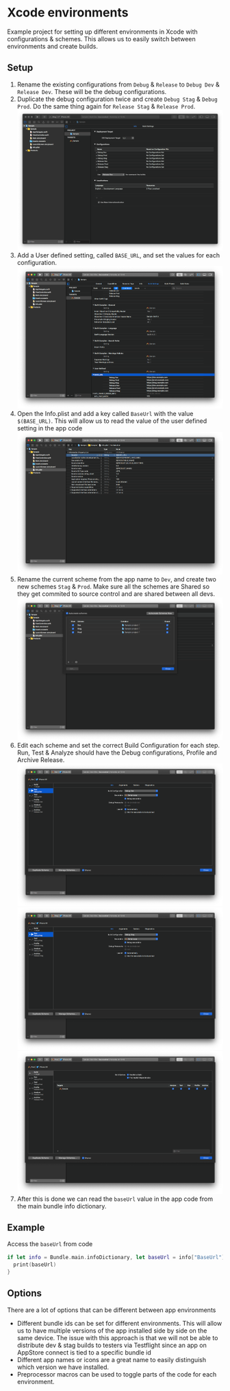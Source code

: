 # Xcode environments

Example project for setting up different environments in Xcode with configurations & schemes. This allows us to easily switch between environments and create builds.

## Setup

1. Rename the existing configurations from `Debug` & `Release` to `Debug Dev` & `Release Dev`. These will be the debug configurations.
2. Duplicate the debug configuration twice and create `Debug Stag` & `Debug Prod`. Do the same thing again for `Release Stag` & `Release Prod`.
   ![Configurations](https://raw.githubusercontent.com/AndrejKolar/XcodeEnvironments/master/Screens/1.png)
3. Add a User defined setting, called `BASE_URL`, and set the values for each configuration.
   ![User defined setting](https://raw.githubusercontent.com/AndrejKolar/XcodeEnvironments/master/Screens/2.png)
4. Open the Info.plist and add a key called `BaseUrl` with the value `$(BASE_URL)`. This will allow us to read the value of the user defined setting in the app code
   ![Info.plist](https://raw.githubusercontent.com/AndrejKolar/XcodeEnvironments/master/Screens/3.png)
5. Rename the current scheme from the app name to `Dev`, and create two new schemes `Stag` & `Prod`. Make sure all the schemes are Shared so they get commited to source control and are shared between all devs.
   ![Rename schemes](https://raw.githubusercontent.com/AndrejKolar/XcodeEnvironments/master/Screens/5.png)
6. Edit each scheme and set the correct Build Configuration for each step. Run, Test & Analyze should have the Debug configurations, Profile and Archive Release.
   ![Dev scheme](https://raw.githubusercontent.com/AndrejKolar/XcodeEnvironments/master/Screens/6.png)
   ![Stag scheme](https://raw.githubusercontent.com/AndrejKolar/XcodeEnvironments/master/Screens/7.png)
   ![Prod scheme](https://raw.githubusercontent.com/AndrejKolar/XcodeEnvironments/master/Screens/8.png)
7. After this is done we can read the `baseUrl` value in the app code from the main bundle info dictionary.

## Example

Access the `baseUrl` from code

```swift
if let info = Bundle.main.infoDictionary, let baseUrl = info["BaseUrl"] as? String {
  print(baseUrl)
}
```

## Options

There are a lot of options that can be different between app environments

- Different bundle ids can be set for different environments. This will allow us to have multiple versions of the app installed side by side on the same device. The issue with this approach is that we will not be able to distribute dev & stag builds to testers via Testflight since an app on AppStore connect is tied to a specific bundle id
- Different app names or icons are a great name to easily distinguish which version we have installed.
- Preprocessor macros can be used to toggle parts of the code for each environment.
